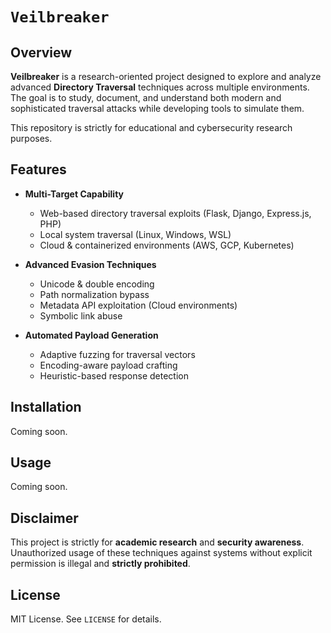 # `Veilbreaker`

## Overview
**Veilbreaker** is a research-oriented project designed to explore and analyze advanced **Directory Traversal** techniques across multiple environments. The goal is to study, document, and understand both modern and sophisticated traversal attacks while developing tools to simulate them. 

This repository is strictly for educational and cybersecurity research purposes.

## Features
- **Multi-Target Capability**  
  - Web-based directory traversal exploits (Flask, Django, Express.js, PHP)  
  - Local system traversal (Linux, Windows, WSL)  
  - Cloud & containerized environments (AWS, GCP, Kubernetes)  

- **Advanced Evasion Techniques**  
  - Unicode & double encoding  
  - Path normalization bypass  
  - Metadata API exploitation (Cloud environments)  
  - Symbolic link abuse  

- **Automated Payload Generation**  
  - Adaptive fuzzing for traversal vectors  
  - Encoding-aware payload crafting  
  - Heuristic-based response detection  

## Installation
Coming soon.

## Usage
Coming soon.

## Disclaimer
This project is strictly for **academic research** and **security awareness**. Unauthorized usage of these techniques against systems without explicit permission is illegal and **strictly prohibited**. 

## License
MIT License. See `LICENSE` for details.
